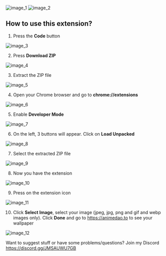 ![image_1](https://imgur.com/By9z5Tr.png)
![image_2](https://imgur.com/jMnDfKA.png)

## How to use this extension?

1. Press the **Code** button

![image_3](https://imgur.com/yXFe6TA.png)

2. Press **Download ZIP**

![image_4](https://imgur.com/LLoPCzr.png)

3. Extract the ZIP file

![image_5](https://imgur.com/9y9s26d.png)

4. Open your Chrome browser and go to **chrome://extensions**

![image_6](https://imgur.com/fSjjLaC.png)

5. Enable **Developer Mode**

![image_7](https://imgur.com/nlAeRRs.png)

6. On the left, 3 buttons will appear. Click on **Load Unpacked**

![image_8](https://imgur.com/82q6hsl.png)

7. Select the extracted ZIP file

![image_9](https://imgur.com/C7NRxCG.png)

8. Now you have the extension

![image_10](https://imgur.com/JmaFnkE.png)

9. Press on the extension icon

![image_11](https://imgur.com/0dNUB0J.png)

10. Click **Select Image**, select your image (jpeg, jpg, png and gif and webp images only). Click **Done** and go to https://animedao.to to see your wallpaper

![image_12](https://imgur.com/SOGX3Yr.png)

Want to suggest stuff or have some problems/questions? Join my Discord https://discord.gg/JMSAUWU7GB